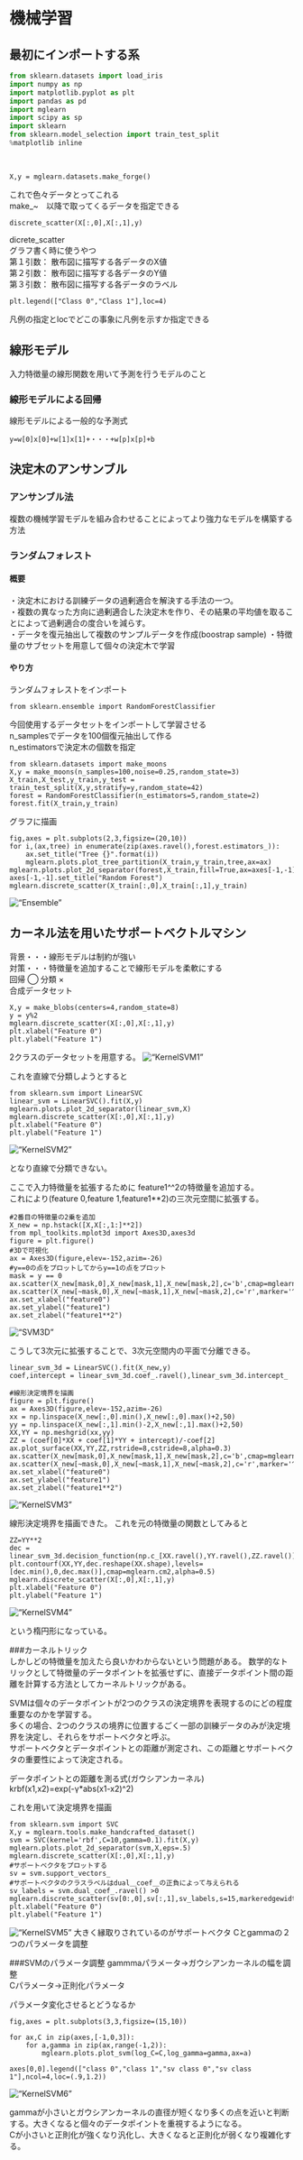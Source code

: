 # 機械学習


## 最初にインポートする系
```python
from sklearn.datasets import load_iris
import numpy as np
import matplotlib.pyplot as plt
import pandas as pd
import mglearn
import scipy as sp
import sklearn
from sklearn.model_selection import train_test_split
%matplotlib inline
```
<br>

```
X,y = mglearn.datasets.make_forge()
```
これで色々データとってこれる  
make_~　以降で取ってくるデータを指定できる
<br>

```
discrete_scatter(X[:,0],X[:,1],y)
```
dicrete_scatter  
グラフ書く時に使うやつ  
第１引数： 散布図に描写する各データのX値  
第２引数： 散布図に描写する各データのY値  
第３引数： 散布図に描写する各データのラベル
<br>

```
plt.legend(["Class 0","Class 1"],loc=4)
```
凡例の指定とlocでどこの事象に凡例を示すか指定できる
<br>  
  
  
  
## 線形モデル
入力特徴量の線形関数を用いて予測を行うモデルのこと
  
### 線形モデルによる回帰
線形モデルによる一般的な予測式
```
y=w[0]x[0]+w[1]x[1]+・・・+w[p]x[p]+b
```



## 決定木のアンサンブル  

###  アンサンブル法
複数の機械学習モデルを組み合わせることによってより強力なモデルを構築する方法

### ランダムフォレスト
#### 概要
・決定木における訓練データの過剰適合を解決する手法の一つ。   
・複数の異なった方向に過剰適合した決定木を作り、その結果の平均値を取ることによって過剰適合の度合いを減らす。  
・データを復元抽出して複数のサンプルデータを作成(boostrap sample)
・特徴量のサブセットを用意して個々の決定木で学習
  
#### やり方
ランダムフォレストをインポート
```
from sklearn.ensemble import RandomForestClassifier
```
今回使用するデータセットをインポートして学習させる  
n_samplesでデータを100個復元抽出して作る  
n_estimatorsで決定木の個数を指定
```
from sklearn.datasets import make_moons
X,y = make_moons(n_samples=100,noise=0.25,random_state=3)
X_train,X_test,y_train,y_test = train_test_split(X,y,stratify=y,random_state=42)
forest = RandomForestClassifier(n_estimators=5,random_state=2)
forest.fit(X_train,y_train)
```
グラフに描画
```
fig,axes = plt.subplots(2,3,figsize=(20,10))
for i,(ax,tree) in enumerate(zip(axes.ravel(),forest.estimators_)):
    ax.set_title("Tree {}".format(i))
    mglearn.plots.plot_tree_partition(X_train,y_train,tree,ax=ax)
mglearn.plots.plot_2d_separator(forest,X_train,fill=True,ax=axes[-1,-1],alpha=.4)
axes[-1,-1].set_title("Random Forest")
mglearn.discrete_scatter(X_train[:,0],X_train[:,1],y_train)
```
![“Ensemble”](ensemble.png)


  

## カーネル法を用いたサポートベクトルマシン

背景・・・線形モデルは制約が強い  
対策・・・特徴量を追加することで線形モデルを柔軟にする  
回帰 ◯ 分類 ×  
合成データセット
```
X,y = make_blobs(centers=4,random_state=8)
y = y%2
mglearn.discrete_scatter(X[:,0],X[:,1],y)
plt.xlabel("Feature 0")
plt.ylabel("Feature 1")
```

2クラスのデータセットを用意する。
![“KernelSVM1”](KernelSVM1.png)

これを直線で分類しようとすると

```
from sklearn.svm import LinearSVC
linear_svm = LinearSVC().fit(X,y)
mglearn.plots.plot_2d_separator(linear_svm,X)
mglearn.discrete_scatter(X[:,0],X[:,1],y)
plt.xlabel("Feature 0")
plt.ylabel("Feature 1")
```
![“KernelSVM2”](KernelSVM2.png)

となり直線で分類できない。

ここで入力特徴量を拡張するために feature1^^2の特徴量を追加する。  
これにより(feature 0,feature 1,feature1**2)の三次元空間に拡張する。

```
#2番目の特徴量の2乗を追加
X_new = np.hstack([X,X[:,1:]**2])
from mpl_toolkits.mplot3d import Axes3D,axes3d
figure = plt.figure()
#3Dで可視化
ax = Axes3D(figure,elev=-152,azim=-26)
#y==0の点をプロットしてからy==1の点をプロット
mask = y == 0
ax.scatter(X_new[mask,0],X_new[mask,1],X_new[mask,2],c='b',cmap=mglearn.cm2,s=60)
ax.scatter(X_new[~mask,0],X_new[~mask,1],X_new[~mask,2],c='r',marker='^',cmap=mglearn.cm2,s=60)
ax.set_xlabel("feature0")
ax.set_ylabel("feature1")
ax.set_zlabel("feature1**2")
```

![“SVM3D”](SVM3D.png)

こうして3次元に拡張することで、3次元空間内の平面で分離できる。

```
linear_svm_3d = LinearSVC().fit(X_new,y)
coef,intercept = linear_svm_3d.coef_.ravel(),linear_svm_3d.intercept_

#線形決定境界を描画
figure = plt.figure()
ax = Axes3D(figure,elev=-152,azim=-26)
xx = np.linspace(X_new[:,0].min(),X_new[:,0].max()+2,50)
yy = np.linspace(X_new[:,1].min()-2,X_new[:,1].max()+2,50)
XX,YY = np.meshgrid(xx,yy)
ZZ = (coef[0]*XX + coef[1]*YY + intercept)/-coef[2]
ax.plot_surface(XX,YY,ZZ,rstride=8,cstride=8,alpha=0.3)
ax.scatter(X_new[mask,0],X_new[mask,1],X_new[mask,2],c='b',cmap=mglearn.cm2,s=60)
ax.scatter(X_new[~mask,0],X_new[~mask,1],X_new[~mask,2],c='r',marker='^',cmap=mglearn.cm2,s=60)
ax.set_xlabel("feature0")
ax.set_ylabel("feature1")
ax.set_zlabel("feature1**2")
```

![“KernelSVM3”](KernelSVM3.png)

線形決定境界を描画できた。
これを元の特徴量の関数としてみると
```
ZZ=YY**2
dec = linear_svm_3d.decision_function(np.c_[XX.ravel(),YY.ravel(),ZZ.ravel()])
plt.contourf(XX,YY,dec.reshape(XX.shape),levels=[dec.min(),0,dec.max()],cmap=mglearn.cm2,alpha=0.5)
mglearn.discrete_scatter(X[:,0],X[:,1],y)
plt.xlabel("Feature 0")
plt.ylabel("Feature 1")
```

![“KernelSVM4”](KernelSVM4.png)

という楕円形になっている。

###カーネルトリック
<br>
しかしどの特徴量を加えたら良いかわからないという問題がある。
数学的なトリックとして特徴量のデータポイントを拡張せずに、直接データポイント間の距離を計算する方法としてカーネルトリックがある。

SVMは個々のデータポイントが2つのクラスの決定境界を表現するのにどの程度重要なのかを学習する。  
多くの場合、2つのクラスの境界に位置するごく一部の訓練データのみが決定境界を決定し、それらをサポートベクタと呼ぶ。  
サポートベクタとデータポイントとの距離が測定され、この距離とサポートベクタの重要性によって決定される。

データポイントとの距離を測る式(ガウシアンカーネル)  
krbf(x1,x2)=exp(-γ*abs(x1-x2)^2)

これを用いて決定境界を描画
```
from sklearn.svm import SVC
X,y = mglearn.tools.make_handcrafted_dataset()
svm = SVC(kernel='rbf',C=10,gamma=0.1).fit(X,y)
mglearn.plots.plot_2d_separator(svm,X,eps=.5)
mglearn.discrete_scatter(X[:,0],X[:,1],y)
#サポートベクタをプロットする
sv = svm.support_vectors_
#サポートベクタのクラスラベルはdual＿coef＿の正負によって与えられる
sv_labels = svm.dual_coef_.ravel() >0
mglearn.discrete_scatter(sv[0:,0],sv[:,1],sv_labels,s=15,markeredgewidth=3)
plt.xlabel("Feature 0")
plt.ylabel("Feature 1")
```
![“KernelSVM5”](KernelSVM5.png)
大きく縁取りされているのがサポートベクタ
Cとgammaの２つのパラメータを調整

###SVMのパラメータ調整
gammmaパラメータ→ガウシアンカーネルの幅を調整  
Cパラメータ→正則化パラメータ

パラメータ変化させるとどうなるか
```
fig,axes = plt.subplots(3,3,figsize=(15,10))

for ax,C in zip(axes,[-1,0,3]):
    for a,gamma in zip(ax,range(-1,2)):
        mglearn.plots.plot_svm(log_C=C,log_gamma=gamma,ax=a)

axes[0,0].legend(["class 0","class 1","sv class 0","sv class 1"],ncol=4,loc=(.9,1.2))
```
![“KernelSVM6”](KernelSVM6.png)

gammaが小さいとガウシアンカーネルの直径が短くなり多くの点を近いと判断する。大きくなると個々のデータポイントを重視するようになる。  
Cが小さいと正則化が強くなり汎化し、大きくなると正則化が弱くなり複雑化する。


